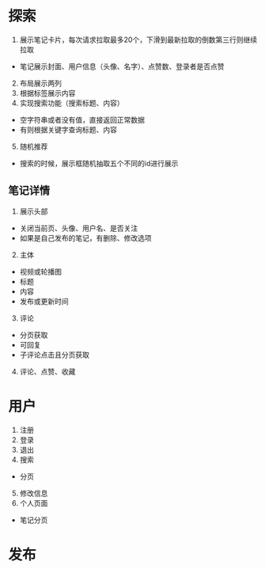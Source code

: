 # 探索
1. 展示笔记卡片，每次请求拉取最多20个，下滑到最新拉取的倒数第三行则继续拉取
  - 笔记展示封面、用户信息（头像、名字）、点赞数、登录者是否点赞
2. 布局展示两列
3. 根据标签展示内容
4. 实现搜索功能（搜索标题、内容）
  - 空字符串或者没有值，直接返回正常数据
  - 有则根据关键字查询标题、内容
5. 随机推荐
  - 搜索的时候，展示框随机抽取五个不同的id进行展示

## 笔记详情
1. 展示头部
  - 关闭当前页、头像、用户名、是否关注
  - 如果是自己发布的笔记，有删除、修改选项
2. 主体
  - 视频或轮播图
  - 标题
  - 内容
  - 发布或更新时间
3. 评论
  - 分页获取
  - 可回复
  - 子评论点击且分页获取
4. 评论、点赞、收藏

# 用户
1. 注册
2. 登录
3. 退出
4. 搜索
  - 分页
5. 修改信息
6. 个人页面
  - 笔记分页

# 发布